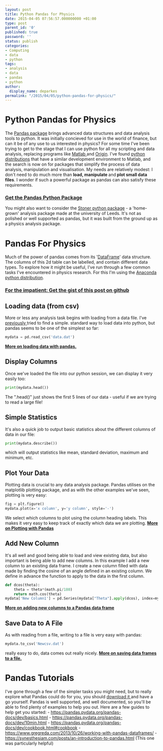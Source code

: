 ```yaml
---
layout: post
title: Python Pandas for Physics
date: 2015-04-05 07:56:57.000000000 +01:00
type: post
parent_id: '0'
published: true
password: ''
status: publish
categories:
- Computing
- data
- python
tags:
- analysis
- data
- pandas
- python
author:
  display_name: deparkes
permalink: "/2015/04/05/python-pandas-for-physics/"
---
```

<h1>Python Pandas for Physics</h1>
The <a href="https://pandas.pydata.org/">Pandas package</a> brings advanced data structures and data analysis tools to python. It was initially concieved for use in the world of finance, but can it be of any use to us interested in physics?
For some time I've been trying to get to the stage that I can use python for all my scripting and data analysis, replacing programs like <a href="https://uk.mathworks.com/products/matlab/">Matlab </a>and <a href="https://www.originlab.com/">Origin</a>. I've found <a title="3 Python Alternatives to Matlab" href="{{site.baseurl}}/2015/02/28/python-alternatives-to-matlab/">python distributions</a> that have a similar development environment to Matlab, and the search is now on for packages that simplify the process of data analysis, manipulation and visualisation.
My needs are relatively modest: I don't need to do much more than <strong>load, manipulate </strong>and<strong> plot small data files</strong>. I wonder if such a powerful package as pandas can also satisfy these requirements.
<h3><a href="https://pandas.pydata.org/pandas-docs/stable/">Get the Pandas Python Package</a></h3>
You might also want to consider the <a title="The Stoner Python Package" href="{{site.baseurl}}/2015/02/17/the-stoner-python-package/">Stoner python package</a> - a 'home-grown' analysis package made at the university of Leeds. It's not as polished or well supported as pandas, but it was built from the ground up as a physics analysis package.
<h1>Pandas For Physics</h1>
Much of the power of pandas comes from its '<a href="https://pandas.pydata.org/pandas-docs/dev/generated/pandas.DataFrame.html">DataFrame</a>' data structure. The columns of this 2d table can be labelled, and contain different data types.
To explore how it might be useful, I've run through a few common tasks I've encountered in physics research. For this I'm using the <a title="3 Python Alternatives to Matlab" href="{{site.baseurl}}/2015/02/28/python-alternatives-to-matlab/">Anaconda python distribution</a>.
<h3><a href="https://gist.github.com/deparkes/d76b093a034d496ea196">For the impatient: Get the gist of this post on github</a></h3>
<h2>Loading data (from csv)</h2>
More or less any analysis task begins with loading from a data file. I've <a title="Python Tips: How to Load Data Into Python" href="{{site.baseurl}}/2014/11/23/how-to-load-data-into-python/">previously </a>tried to find a simple. standard way to load data into python, but pandas seems to be one of the simplest so far:

```python
mydata = pd.read_csv('data.dat')
```

<strong><a href="https://pandas.pydata.org/pandas-docs/dev/io.html">More on loading data with pandas.</a></strong>
<h2>Display Columns</h2>
Once we've loaded the file into our python session, we can display it very easily too:

```python
print(mydata.head())
```

The ".head()" just shows the first 5 lines of our data - useful if we are trying to read a large file!
<h2>Simple Statistics</h2>
It's also a quick job to output basic statistics about the different columns of data in our file:

```python
print(mydata.describe())
```

which will output statistics like mean, standard deviation, maximum and minimum, etc.
<h2>Plot Your Data</h2>
Plotting data is crucial to any data analysis package. Pandas utilises on the matplotlib plotting package, and as with the other examples we've seen, plotting is very easy:

```python
fig = plt.figure()
mydata.plot(x='x column', y='y column', style='-')
```

We select which columns to plot using the column heading labels. This makes it very easy to keep track of exactly which data we are plotting.
<strong><a href="https://pandas.pydata.org/pandas-docs/dev/visualization.html">More on Plotting with Pandas</a></strong>
<h2>Add New Column</h2>
It's all well and good being able to load and view existing data, but also important is being able to add new columns.
In this example I add a new column to an existing data frame. I create a new column filled with data made by finding the cosine of an angle defined in an existing column. We define in advance the function to apply to the data in the first column.

```python
def dcos(theta):
    theta = theta*(math.pi/180)
    return math.cos(theta)
mydata['New Column1'] = pd.Series(mydata["Theta"].apply(dcos), index=mydata.index)
```

<strong><a href="https://synesthesiam.com/posts/an-introduction-to-pandas.html#bulk-operations-with-apply">More on adding new columns to a Pandas data frame</a></strong>
<h2>Save Data to A File</h2>
As with reading from a file, writing to a file is very easy with pandas:

```python
mydata.to_csv('Newcsv.dat')
```
really easy to do, data comes out really nicely.
<strong><a href="https://pandas.pydata.org/pandas-docs/dev/generated/pandas.DataFrame.to_csv.html">More on saving data frames to a file.</a></strong>
<h1>Pandas Tutorials</h1>
I've gone through a few of the simpler tasks you might need, but to really explore what Pandas could do for you, you should <a href="https://pandas.pydata.org/pandas-docs/stable/">download it </a>and have a go yourself. Pandas is well supported, and well documented, so you'll be able to find plenty of examples to help you out.
Here are a few guides to help get you started:
- <a href="https://pandas.pydata.org/pandas-docs/dev/basics.html">https://pandas.pydata.org/pandas-docs/dev/basics.html</a>
- <a href="https://pandas.pydata.org/pandas-docs/dev/10min.html">https://pandas.pydata.org/pandas-docs/dev/10min.html</a>
- <a href="https://pandas.pydata.org/pandas-docs/dev/cookbook.html#cookbook">https://pandas.pydata.org/pandas-docs/dev/cookbook.html#cookbook</a>
- <a href="https://www.gregreda.com/2013/10/26/working-with-pandas-dataframes/">https://www.gregreda.com/2013/10/26/working-with-pandas-dataframes/</a>
- <a href="https://synesthesiam.com/posts/an-introduction-to-pandas.html">https://synesthesiam.com/posts/an-introduction-to-pandas.html</a> (This one was particularly helpful)
